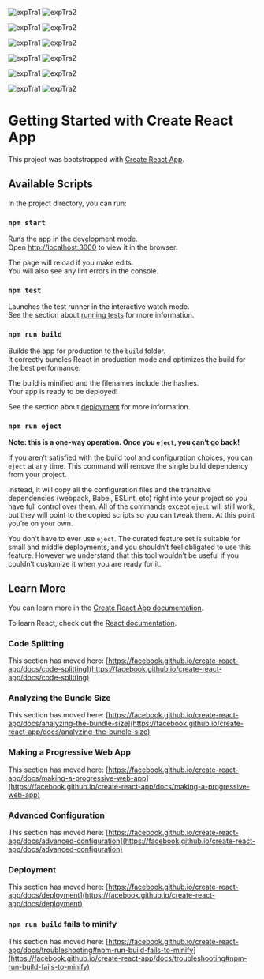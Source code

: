 ![expTra1](https://user-images.githubusercontent.com/69143183/129485787-70053551-54b0-4e49-b3b5-ff9e7b383955.jpg)
![expTra2](https://user-images.githubusercontent.com/69143183/129485795-d804e308-5168-4661-8eb1-72342200fe5d.jpg)

![expTra1](https://user-images.githubusercontent.com/69143183/129485787-70053551-54b0-4e49-b3b5-ff9e7b383955.jpg)
![expTra2](https://user-images.githubusercontent.com/69143183/129485795-d804e308-5168-4661-8eb1-72342200fe5d.jpg)


![expTra1](https://user-images.githubusercontent.com/69143183/129485787-70053551-54b0-4e49-b3b5-ff9e7b383955.jpg)
![expTra2](https://user-images.githubusercontent.com/69143183/129485795-d804e308-5168-4661-8eb1-72342200fe5d.jpg)

![expTra1](https://user-images.githubusercontent.com/69143183/129485787-70053551-54b0-4e49-b3b5-ff9e7b383955.jpg)
![expTra2](https://user-images.githubusercontent.com/69143183/129485795-d804e308-5168-4661-8eb1-72342200fe5d.jpg)

![expTra1](https://user-images.githubusercontent.com/69143183/129485787-70053551-54b0-4e49-b3b5-ff9e7b383955.jpg)
![expTra2](https://user-images.githubusercontent.com/69143183/129485795-d804e308-5168-4661-8eb1-72342200fe5d.jpg)


![expTra1](https://user-images.githubusercontent.com/69143183/129485787-70053551-54b0-4e49-b3b5-ff9e7b383955.jpg)
![expTra2](https://user-images.githubusercontent.com/69143183/129485795-d804e308-5168-4661-8eb1-72342200fe5d.jpg)


# Getting Started with Create React App

This project was bootstrapped with [Create React App](https://github.com/facebook/create-react-app).

## Available Scripts

In the project directory, you can run:

### `npm start`

Runs the app in the development mode.\
Open [http://localhost:3000](http://localhost:3000) to view it in the browser.

The page will reload if you make edits.\
You will also see any lint errors in the console.

### `npm test`

Launches the test runner in the interactive watch mode.\
See the section about [running tests](https://facebook.github.io/create-react-app/docs/running-tests) for more information.

### `npm run build`

Builds the app for production to the `build` folder.\
It correctly bundles React in production mode and optimizes the build for the best performance.

The build is minified and the filenames include the hashes.\
Your app is ready to be deployed!

See the section about [deployment](https://facebook.github.io/create-react-app/docs/deployment) for more information.

### `npm run eject`

**Note: this is a one-way operation. Once you `eject`, you can’t go back!**

If you aren’t satisfied with the build tool and configuration choices, you can `eject` at any time. This command will remove the single build dependency from your project.

Instead, it will copy all the configuration files and the transitive dependencies (webpack, Babel, ESLint, etc) right into your project so you have full control over them. All of the commands except `eject` will still work, but they will point to the copied scripts so you can tweak them. At this point you’re on your own.

You don’t have to ever use `eject`. The curated feature set is suitable for small and middle deployments, and you shouldn’t feel obligated to use this feature. However we understand that this tool wouldn’t be useful if you couldn’t customize it when you are ready for it.

## Learn More

You can learn more in the [Create React App documentation](https://facebook.github.io/create-react-app/docs/getting-started).

To learn React, check out the [React documentation](https://reactjs.org/).

### Code Splitting

This section has moved here: [https://facebook.github.io/create-react-app/docs/code-splitting](https://facebook.github.io/create-react-app/docs/code-splitting)

### Analyzing the Bundle Size

This section has moved here: [https://facebook.github.io/create-react-app/docs/analyzing-the-bundle-size](https://facebook.github.io/create-react-app/docs/analyzing-the-bundle-size)

### Making a Progressive Web App

This section has moved here: [https://facebook.github.io/create-react-app/docs/making-a-progressive-web-app](https://facebook.github.io/create-react-app/docs/making-a-progressive-web-app)

### Advanced Configuration

This section has moved here: [https://facebook.github.io/create-react-app/docs/advanced-configuration](https://facebook.github.io/create-react-app/docs/advanced-configuration)

### Deployment

This section has moved here: [https://facebook.github.io/create-react-app/docs/deployment](https://facebook.github.io/create-react-app/docs/deployment)

### `npm run build` fails to minify

This section has moved here: [https://facebook.github.io/create-react-app/docs/troubleshooting#npm-run-build-fails-to-minify](https://facebook.github.io/create-react-app/docs/troubleshooting#npm-run-build-fails-to-minify)
